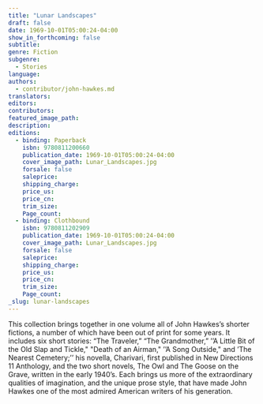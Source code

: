 ```yaml
---
title: "Lunar Landscapes"
draft: false
date: 1969-10-01T05:00:24-04:00
show_in_forthcoming: false
subtitle:
genre: Fiction
subgenre:
  - Stories
language:
authors:
  - contributor/john-hawkes.md
translators:
editors:
contributors:
featured_image_path:
description:
editions:
  - binding: Paperback
    isbn: 9780811200660
    publication_date: 1969-10-01T05:00:24-04:00
    cover_image_path: Lunar_Landscapes.jpg
    forsale: false
    saleprice:
    shipping_charge:
    price_us:
    price_cn:
    trim_size:
    Page_count:
  - binding: Clothbound
    isbn: 9780811202909
    publication_date: 1969-10-01T05:00:24-04:00
    cover_image_path: Lunar_Landscapes.jpg
    forsale: false
    saleprice:
    shipping_charge:
    price_us:
    price_cn:
    trim_size:
    Page_count:
_slug: lunar-landscapes
---
```


This collection brings together in one volume all of John Hawkes’s shorter fictions, a number of which have been out of print for some years. It includes six short stories: “The Traveler,” “The Grandmother,” ’’A Little Bit of the Old Slap and Tickle," "Death of an Airman," ’’A Song Outside," and ’The Nearest Cemetery;’’ his novella, Charivari, first published in New Directions 11 Anthology, and the two short novels, The Owl and The Goose on the Grave, written in the early 1940’s. Each brings us more of the extraordinary qualities of imagination, and the unique prose style, that have made John Hawkes one of the most admired American writers of his generation.

